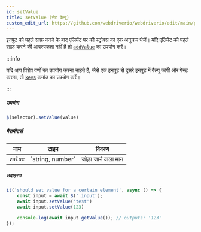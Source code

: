 ```yaml
---
id: setValue
title: setValue (सेट वैल्यू)
custom_edit_url: https://github.com/webdriverio/webdriverio/edit/main/packages/webdriverio/src/commands/element/setValue.ts
---
```


इनपुट को पहले साफ़ करने के बाद एलिमेंट पर की स्ट्रोक्स का एक अनुक्रम भेजें। यदि एलिमेंट को पहले साफ़ करने की आवश्यकता नहीं है तो [`addValue`](/docs/api/element/addValue) का उपयोग करें।

:::info

यदि आप विशेष वर्णों का उपयोग करना चाहते हैं, जैसे एक इनपुट से दूसरे इनपुट में वैल्यू कॉपी और पेस्ट करना, तो [`keys`](/docs/api/browser/keys) कमांड का उपयोग करें।

:::

##### उपयोग

```js
$(selector).setValue(value)
```

##### पैरामीटर्स

<table>
  <thead>
    <tr>
      <th>नाम</th><th>टाइप</th><th>विवरण</th>
    </tr>
  </thead>
  <tbody>
    <tr>
      <td><code><var>value</var></code></td>
      <td>`string, number`</td>
      <td>जोड़ा जाने वाला मान</td>
    </tr>
  </tbody>
</table>

##### उदाहरण

```js title="setValue.js"
it('should set value for a certain element', async () => {
    const input = await $('.input');
    await input.setValue('test')
    await input.setValue(123)

    console.log(await input.getValue()); // outputs: '123'
});
```